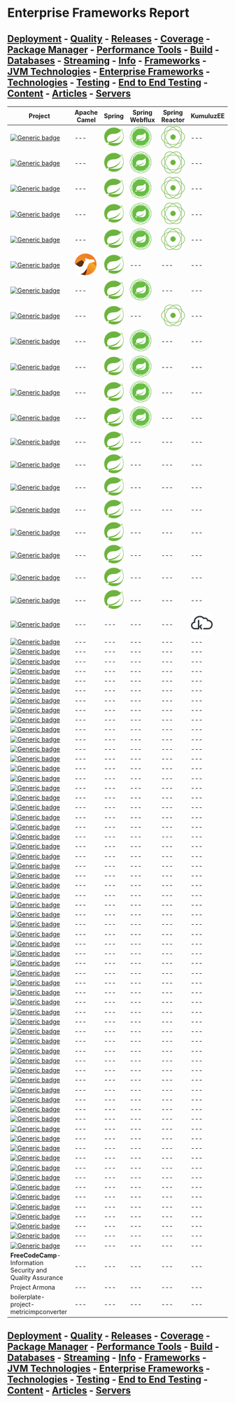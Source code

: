 # Enterprise Frameworks Report

## [Deployment](./Deployment.md) - [Quality](./Quality.md) - [Releases](./Releases.md) - [Coverage](./Coverage.md) - [Package Manager](./PkgManager.md) - [Performance Tools](./Performance.md) - [Build](./Build.md) - [Databases](./Databases.md) - [Streaming](./Streaming.md) - [Info](./Info.md) - [Frameworks](./Frameworks.md) - [JVM Technologies](./TechJVM.md) - [Enterprise Frameworks](./Enterprise.md) - [Technologies](./Tech.md) - [Testing](./Testing.md) - [End to End Testing](./E2E.md) - [Content](./Content.md) - [Articles](./Articles.md) - [Servers](./Servers.md) 

|Project|Apache Camel|Spring|Spring Webflux|Spring Reactor|KumuluzEE|
|---|---|---|---|---|---|
|[![Generic badge](https://img.shields.io/static/v1.svg?label=BitBucket&message=Kitten%20House%20Care&color=informational)](https://bitbucket.org/jesperancinha/kitten-house-care-parent)|---|[![alt text](https://raw.githubusercontent.com/jesperancinha/project-signer/master/project-signer-templates/icons-50/spring-50.png "Spring Framework")](https://spring.io/projects/spring-framework)|[![alt text](https://raw.githubusercontent.com/jesperancinha/project-signer/master/project-signer-templates/icons-50/spring-webflux-50.png "Spring Webfllux")](https://spring.io/projects/spring-boot)|[![alt text](https://raw.githubusercontent.com/jesperancinha/project-signer/master/project-signer-templates/icons-50/spring-reactor-50.png "Spring Reactor")](https://spring.io/reactive)|---|
|[![Generic badge](https://img.shields.io/static/v1.svg?label=GitLab&message=Moving%20Objects%20Cams%20Service%20????&color=informational)](https://gitlab.com/jesperancinha/moving-objects-service-root)|---|[![alt text](https://raw.githubusercontent.com/jesperancinha/project-signer/master/project-signer-templates/icons-50/spring-50.png "Spring Framework")](https://spring.io/projects/spring-framework)|[![alt text](https://raw.githubusercontent.com/jesperancinha/project-signer/master/project-signer-templates/icons-50/spring-webflux-50.png "Spring Webfllux")](https://spring.io/projects/spring-boot)|[![alt text](https://raw.githubusercontent.com/jesperancinha/project-signer/master/project-signer-templates/icons-50/spring-reactor-50.png "Spring Reactor")](https://www.docker.com/)|---|
|[![Generic badge](https://img.shields.io/static/v1.svg?label=GitHub&message=Sea%20Shell%20Archiver&color=informational)](https://github.com/jesperancinha/sea-shell-archiver)|---|[![alt text](https://raw.githubusercontent.com/jesperancinha/project-signer/master/project-signer-templates/icons-50/spring-50.png "Spring Framework")](https://spring.io/projects/spring-framework)|[![alt text](https://raw.githubusercontent.com/jesperancinha/project-signer/master/project-signer-templates/icons-50/spring-webflux-50.png "Spring Webfllux")](https://spring.io/projects/spring-boot)|[![alt text](https://raw.githubusercontent.com/jesperancinha/project-signer/master/project-signer-templates/icons-50/spring-reactor-50.png "Spring Reactor")](https://www.docker.com/)|---|
|[![Generic badge](https://img.shields.io/static/v1.svg?label=GitHub&message=Spring%20Master%205%20Test%20Drives&color=informational)](https://github.com/jesperancinha/jeorg-spring-master-5-test-drives)|---|[![alt text](https://raw.githubusercontent.com/jesperancinha/project-signer/master/project-signer-templates/icons-50/spring-50.png "Spring Framework")](https://spring.io/projects/spring-framework)|[![alt text](https://raw.githubusercontent.com/jesperancinha/project-signer/master/project-signer-templates/icons-50/spring-webflux-50.png "Spring Webfllux")](https://spring.io/projects/spring-boot)|[![alt text](https://raw.githubusercontent.com/jesperancinha/project-signer/master/project-signer-templates/icons-50/spring-reactor-50.png "Spring Reactor")](https://spring.io/reactive)|---|
|[![Generic badge](https://img.shields.io/static/v1.svg?label=GitHub&message=Spring%205%20Test%20Drives&color=informational)](https://github.com/jesperancinha/jeorg-spring-5-test-drives)|---|[![alt text](https://raw.githubusercontent.com/jesperancinha/project-signer/master/project-signer-templates/icons-50/spring-50.png "Spring Framework")](https://spring.io/projects/spring-framework)|[![alt text](https://raw.githubusercontent.com/jesperancinha/project-signer/master/project-signer-templates/icons-50/spring-webflux-50.png "Spring Webfllux")](https://spring.io/projects/spring-boot)|[![alt text](https://raw.githubusercontent.com/jesperancinha/project-signer/master/project-signer-templates/icons-50/spring-reactor-50.png "Spring Reactor")](https://spring.io/reactive)|---|
|[![Generic badge](https://img.shields.io/static/v1.svg?label=GitHub&message=Camel%20Test%20Drives&color=informational)](https://github.com/jesperancinha/jeorg-camel-test-drives)|[![alt text](https://raw.githubusercontent.com/jesperancinha/project-signer/master/project-signer-templates/icons-50/apache-camel-50.png "Camel Framework")](https://camel.apache.org/)|[![alt text](https://raw.githubusercontent.com/jesperancinha/project-signer/master/project-signer-templates/icons-50/spring-50.png "Spring Framework")](https://spring.io/projects/spring-framework)|---|---|---|
|[![Generic badge](https://img.shields.io/static/v1.svg?label=GitHub&message=City%20Library%20Management%20????&color=informational)](https://github.com/jesperancinha/advanced-library-management)|---|[![alt text](https://raw.githubusercontent.com/jesperancinha/project-signer/master/project-signer-templates/icons-50/spring-50.png)](https://spring.io/)|[![alt text](https://raw.githubusercontent.com/jesperancinha/project-signer/master/project-signer-templates/icons-50/spring-webflux-50.png)](https://docs.spring.io/spring-framework/docs/current/reference/html/web-reactive.html)|---|---|
|[![Generic badge](https://img.shields.io/static/v1.svg?label=GitHub&message=From%20Paris%20to%20Berlin%20????&color=informational)](https://github.com/jesperancinha/from-paris-to-berlin-circuit-breaker)|---|[![alt text](https://raw.githubusercontent.com/jesperancinha/project-signer/master/project-signer-templates/icons-50/spring-50.png)](https://spring.io/)|---|[![alt text](https://raw.githubusercontent.com/jesperancinha/project-signer/master/project-signer-templates/icons-50/spring-reactor-50.png)](https://projectreactor.io/)|---|
|[![Generic badge](https://img.shields.io/static/v1.svg?label=GitHub&message=Healthy%20Cameras%20????&color=informational)](https://github.com/jesperancinha/healthy-cameras)|---|[![alt text](https://raw.githubusercontent.com/jesperancinha/project-signer/master/project-signer-templates/icons-50/spring-50.png "Spring Framework")](https://spring.io/projects/spring-framework)|[![alt text](https://raw.githubusercontent.com/jesperancinha/project-signer/master/project-signer-templates/icons-50/spring-webflux-50.png "Spring Webfllux")](https://spring.io/projects/spring-boot)|---|---|
|[![Generic badge](https://img.shields.io/static/v1.svg?label=GitHub&message=ISBN%20Stacks%20????%20&color=informational)](https://github.com/jesperancinha/isbn-stacks)|---|[![alt text](https://raw.githubusercontent.com/jesperancinha/project-signer/master/project-signer-templates/icons-50/spring-50.png "Spring Framework")](https://spring.io/projects/spring-framework)|[![alt text](https://raw.githubusercontent.com/jesperancinha/project-signer/master/project-signer-templates/icons-50/spring-webflux-50.png)](https://docs.spring.io/spring-framework/docs/current/reference/html/web-reactive.html)|---|---|
|[![Generic badge](https://img.shields.io/static/v1.svg?label=GitHub&message=StaCo%20App%20????%20&color=informational)](https://github.com/jesperancinha/staco-app)|---|[![alt text](https://raw.githubusercontent.com/jesperancinha/project-signer/master/project-signer-templates/icons-50/spring-50.png "Spring Framework")](https://spring.io/projects/spring-framework)|[![alt text](https://raw.githubusercontent.com/jesperancinha/project-signer/master/project-signer-templates/icons-50/spring-webflux-50.png "Spring Webfllux")](https://spring.io/projects/spring-boot)|---|---|
|[![Generic badge](https://img.shields.io/static/v1.svg?label=GitHub&message=VMA%20Archiver%20????%20&color=informational)](https://github.com/jesperancinha/vma-archiver)|---|[![alt text](https://raw.githubusercontent.com/jesperancinha/project-signer/master/project-signer-templates/icons-50/spring-50.png "Spring Framework")](https://spring.io/projects/spring-framework)|[![alt text](https://raw.githubusercontent.com/jesperancinha/project-signer/master/project-signer-templates/icons-50/spring-webflux-50.png)](https://docs.spring.io/spring-framework/docs/current/reference/html/web-reactive.html)|---|---|
|[![Generic badge](https://img.shields.io/static/v1.svg?label=GitHub&message=Bisca%20JE%20????&color=informational)](https://github.com/jesperancinha/biscaje)|---|[![alt text](https://raw.githubusercontent.com/jesperancinha/project-signer/master/project-signer-templates/icons-50/spring-50.png "Spring Framework")](https://spring.io/projects/spring-framework)|---|---|---|
|[![Generic badge](https://img.shields.io/static/v1.svg?label=GitLab&message=Bridge%20Management%20Logistics%20????&color=informational)](https://gitlab.com/jesperancinha/bridge-logistics)|---|[![alt text](https://raw.githubusercontent.com/jesperancinha/project-signer/master/project-signer-templates/icons-50/spring-50.png "Spring")](https://spring.io/)|---|---|---|
|[![Generic badge](https://img.shields.io/static/v1.svg?label=GitHub&message=Coffee%20Cups%20Kalah%20??????%20&color=informational)](https://github.com/jesperancinha/mancalaje)|---|[![alt text](https://raw.githubusercontent.com/jesperancinha/project-signer/master/project-signer-templates/icons-50/spring-50.png "Spring Framework")](https://spring.io/projects/spring-framework)|---|---|---|
|[![Generic badge](https://img.shields.io/static/v1.svg?label=GitLab&message=Favourite%20Lyrics%20App????&color=informational)](https://gitlab.com/jesperancinha/favourite-lyrics-app)|---|[![alt text](https://raw.githubusercontent.com/jesperancinha/project-signer/master/project-signer-templates/icons-50/spring-50.png "Spring Framework")](https://spring.io/projects/spring-framework)|---|---|---|
|[![Generic badge](https://img.shields.io/static/v1.svg?label=GitLab&message=Joao%20Filipe%20Sabino%20Esperancinha%20Home&color=informational)](https://gitlab.com/jesperancinha/joao-filipe-sabino-esperancinha-home)|---|[![alt text](https://raw.githubusercontent.com/jesperancinha/project-signer/master/project-signer-templates/icons-50/spring-50.png "Spring")](https://spring.io/)|---|---|---|
|[![Generic badge](https://img.shields.io/static/v1.svg?label=GitLab&message=Newscast%20Explorer&color=informational)](https://gitlab.com/jesperancinha/news-cast-explorer)|---|[![alt text](https://raw.githubusercontent.com/jesperancinha/project-signer/master/project-signer-templates/icons-50/spring-50.png)](https://spring.io/)|---|---|---|
|[![Generic badge](https://img.shields.io/static/v1.svg?label=GitHub&message=Project%20Signer%20????&color=informational)](https://github.com/jesperancinha/project-signer)|---|[![alt text](https://raw.githubusercontent.com/jesperancinha/project-signer/master/project-signer-templates/icons-50/spring-50.png "Spring Framework")](https://spring.io/projects/spring-framework)|---|---|---|
|[![Generic badge](https://img.shields.io/static/v1.svg?label=GitLab&message=Video%20Series%20Apps&color=informational)](https://gitlab.com/jesperancinha/video-series-app)|---|[![alt text](https://raw.githubusercontent.com/jesperancinha/project-signer/master/project-signer-templates/icons-50/spring-50.png "Spring Framework 5.3.9")](https://spring.io/projects/spring-framework)|---|---|---|
|[![Generic badge](https://img.shields.io/static/v1.svg?label=GitHub&message=Your%20finance%20JE&color=informational)](https://github.com/jesperancinha/your-finance-je)|---|---|---|---|[![alt text](https://raw.githubusercontent.com/jesperancinha/project-signer/master/project-signer-templates/icons-50/kumuluzee-50.png "KumuluzEE")](https://ee.kumuluz.com/)|
|[![Generic badge](https://img.shields.io/static/v1.svg?label=GitHub&message=Agent%20Network%20????&color=informational "Agent Network")](http://github.com/jesperancinha/agent-network)|---|---|---|---|---|
|[![Generic badge](https://img.shields.io/static/v1.svg?label=GitHub&message=Airflights%20Clojure%20??????&color=informational)](https://github.com/jesperancinha/airflights-clojure)|---|---|---|---|---|
|[![Generic badge](https://img.shields.io/static/v1.svg?label=BitBucket&message=Airports%20App%20????&color=informational)](https://bitbucket.org/jesperancinha/airports-app/src/master/)|---|---|---|---|---|
|[![Generic badge](https://img.shields.io/static/v1.svg?label=GitHub&message=Algorithms%20Test%20Drives????&color=informational)](https://github.com/jesperancinha/jeorg-algorithms-test-drives)|---|---|---|---|---|
|[![Generic badge](https://img.shields.io/static/v1.svg?label=GitHub&message=Android%20Test%20Drives&color=informational)](https://github.com/JEsperancinha/jeorg-android-test-drives)|---|---|---|---|---|
|[![Generic badge](https://img.shields.io/static/v1.svg?label=GitHub&message=Buy%20Odd%20Yucca%20Concert????&color=informational)](https://github.com/jesperancinha/buy-odd-yucca-concert)|---|---|---|---|---|
|[![Generic badge](https://img.shields.io/static/v1.svg?label=GitHub&message=Buy%20Odd%20Polymer%20????&color=informational)](https://github.com/jesperancinha/buy-odd-polymer)|---|---|---|---|---|
|[![Generic badge](https://img.shields.io/static/v1.svg?label=GitHub&message=Coffee%20Paradigms&color=informational)](https://github.com/jesperancinha/coffee-paradigms)|---|---|---|---|---|
|[![Generic badge](https://img.shields.io/static/v1.svg?label=GitHub&message=Concert%20Demos%20????%20&color=informational)](https://github.com/jesperancinha/concert-demos-root)|---|---|---|---|---|
|[![Generic badge](https://img.shields.io/static/v1.svg?label=GitHub&message=Consolerizer&color=informational)](https://github.com/JEsperancinhaOrg/consolerizer-root)|---|---|---|---|---|
|[![Generic badge](https://img.shields.io/static/v1.svg?label=BitBucket&message=Docker%20Images%20????&color=informational)](https://bitbucket.org/jesperancinha/docker-images/src/master/)|---|---|---|---|---|
|[![Generic badge](https://img.shields.io/static/v1.svg?label=GitHub&message=Finantial%20Transactions%20in%20Akka%20????&color=informational)](https://github.com/jesperancinha/finantial-transactions-akka)|---|---|---|---|---|
|[![Generic badge](https://img.shields.io/static/v1.svg?label=GitHub&message=Geo%20Calculator&color=informational)](https://github.com/JEsperancinhaOrg/geo-calculator)|---|---|---|---|---|
|[![Generic badge](https://img.shields.io/static/v1.svg?label=GitHub&message=Good%20Story%20????&color=informational)](https://github.com/jesperancinha/good-story)|---|---|---|---|---|
|[![Generic badge](https://img.shields.io/static/v1.svg?label=GitHub&message=ITF%20Chartizate&color=informational)](https://github.com/JEsperancinhaOrg/itf-chartizate)|---|---|---|---|---|
|[![Generic badge](https://img.shields.io/static/v1.svg?label=GitHub&message=ITF%20Chartizate%20Modules&color=informational)](https://github.com/JEsperancinhaOrg/itf-chartizate-modules)|---|---|---|---|---|
|[![Generic badge](https://img.shields.io/static/v1.svg?label=GitHub&message=ITF%20Android????&color=informational)](https://github.com/jesperancinha/image-train-filters-android)|---|---|---|---|---|
|[![Generic badge](https://img.shields.io/static/v1.svg?label=GitHub&message=Image%20Train%20Filters%20Services%20????&color=informational)](https://github.com/jesperancinha/image-train-filters-scala)|---|---|---|---|---|
|[![Generic badge](https://img.shields.io/static/v1.svg?label=GitHub&message=Images%20Go%20????&color=informational)](https://github.com/jesperancinha/images-go)|---|---|---|---|---|
|[![Generic badge](https://img.shields.io/static/v1.svg?label=GitHub&message=Inner%20Text%20Searcher%20Go%20????&color=informational)](https://github.com/jesperancinha/inner-text-searcher-go)|---|---|---|---|---|
|[![Generic badge](https://img.shields.io/static/v1.svg?label=GitHub&message=JEOrg%20Cloud%20Test%20Drives%20??????&color=informational)](https://github.com/jesperancinha/jeorg-cloud-test-drives)|---|---|---|---|---|
|[![Generic badge](https://img.shields.io/static/v1.svg?label=GitHub&message=JSON%20to%20Builder%20Pattern&color=informational)](https://github.com/jesperancinha/json-to-builder-pattern)|---|---|---|---|---|
|[![Generic badge](https://img.shields.io/static/v1.svg?label=GitHub&message=Java%2011%20Test%20Drives&color=informational)](https://github.com/jesperancinha/jeorg-java-11-test-drives)|---|---|---|---|---|
|[![Generic badge](https://img.shields.io/static/v1.svg?label=GitHub&message=Java%2017%20Test%20Drives&color=informational)](https://github.com/jesperancinha/jeorg-java-17-test-drives)|---|---|---|---|---|
|[![Generic badge](https://img.shields.io/static/v1.svg?label=GitHub&message=Java%20EE%207%20Test%20Drives&color=informational)](https://github.com/jesperancinha/jeorg-java-ee-7-test-drives)|---|---|---|---|---|
|[![Generic badge](https://img.shields.io/static/v1.svg?label=GitHub&message=Java%20EE%20Test%20Drives&color=informational)](https://github.com/jesperancinha/jeorg-java-ee-test-drives)|---|---|---|---|---|
|[![Generic badge](https://img.shields.io/static/v1.svg?label=GitHub&message=Kotlin%20Test%20Drives&color=informational)](https://github.com/jesperancinha/kotlin-test-drives)|---|---|---|---|---|
|[![Generic badge](https://img.shields.io/static/v1.svg?label=GitHub&message=Markdowner&color=informational)](https://github.com/jesperancinha/markdowner)|---|---|---|---|---|
|[![Generic badge](https://img.shields.io/static/v1.svg?label=GitHub&message=Med%20Dicom%20Service????&color=informational)](https://github.com/jesperancinha/med_dicom_service)|---|---|---|---|---|
|[![Generic badge](https://img.shields.io/static/v1.svg?label=GitHub&message=Multi%20Image%20Comparer%20????&color=informational)](https://github.com/jesperancinha/multi-image-comparer)|---|---|---|---|---|
|[![Generic badge](https://img.shields.io/static/v1.svg?label=GitHub&message=Performance%20Objects%20&color=informational)](https://github.com/jesperancinha/performance-projects)|---|---|---|---|---|
|[![Generic badge](https://img.shields.io/static/v1.svg?label=GitHub&message=Scala%20Test%20Drives&color=informational)](https://github.com/jesperancinha/jeorg-scala-test-drives)|---|---|---|---|---|
|[![Generic badge](https://img.shields.io/static/v1.svg?label=GitHub&message=String%20Array%20Paradigms&color=informational)](https://github.com/jesperancinha/string-array-paradigms)|---|---|---|---|---|
|[![Generic badge](https://img.shields.io/static/v1.svg?label=GitHub&message=Vertext%20Test%20Drives&color=informational)](https://github.com/jesperancinha/jeorg-vertex-osgi-testdrives)|---|---|---|---|---|
|[![Generic badge](https://img.shields.io/static/v1.svg?label=GitHub&message=Web%20Parser%20CSV&color=informational)](https://github.com/jesperancinha/web-parser-csv)|---|---|---|---|---|
|[![Generic badge](https://img.shields.io/static/v1.svg?label=GitHub&message=android-action????&color=informational)](https://github.com/JEsperancinhaOrg/android-action)|---|---|---|---|---|
|[![Generic badge](https://img.shields.io/static/v1.svg?label=GitHub&message=auto-phishing-reporter%20????&color=informational)](https://github.com/jesperancinha/auto-phishing-reporter)|---|---|---|---|---|
|[![Generic badge](https://img.shields.io/static/v1.svg?label=GitHub&message=base-converter-android%20???&color=informational)](https://github.com/jesperancinha/base-converter-android)|---|---|---|---|---|
|[![Generic badge](https://img.shields.io/static/v1.svg?label=GitHub&message=catcher-app-android%20????&color=informational)](https://github.com/jesperancinha/catcher-app-android)|---|---|---|---|---|
|[![Generic badge](https://img.shields.io/static/v1.svg?label=GitHub&message=goblins-tale-strongswordfell%20????&color=informational)](https://github.com/jesperancinha/goblins-tale-strongswordfell)|---|---|---|---|---|
|[![Generic badge](https://img.shields.io/static/v1.svg?label=GitHub&message=image-sizer&color=informational)](https://github.com/jesperancinha/image-sizer)|---|---|---|---|---|
|[![Generic badge](https://img.shields.io/static/v1.svg?label=GitHub&message=itf-chartizate-android????&color=informational)](https://github.com/JEsperancinhaOrg/itf-chartizate-android)|---|---|---|---|---|
|[![Generic badge](https://img.shields.io/static/v1.svg?label=GitHub&message=jeorg-micro-test-drives%20????&color=informational)](https://github.com/jesperancinha/jeorg-micro-test-drives)|---|---|---|---|---|
|[![Generic badge](https://img.shields.io/static/v1.svg?label=GitHub&message=loom-action??????&color=informational)](https://github.com/JEsperancinhaOrg/loom-action)|---|---|---|---|---|
|[![Generic badge](https://img.shields.io/static/v1.svg?label=GitHub&message=matrix-anywhere-android%20???&color=informational)](https://github.com/jesperancinha/matrix-anywhere-android)|---|---|---|---|---|
|[![Generic badge](https://img.shields.io/static/v1.svg?label=GitHub&message=math-service-scala%20????&color=informational)](https://github.com/jesperancinha/math-service-scala)|---|---|---|---|---|
|[![Generic badge](https://img.shields.io/static/v1.svg?label=GitHub&message=note-manager-app%20????&color=informational)](https://github.com/jesperancinha/note-manager-app)|---|---|---|---|---|
|[![Generic badge](https://img.shields.io/static/v1.svg?label=GitHub&message=nowje-unit-test-exchange-maven-plugin&color=informational)](https://github.com/JEsperancinhaOrg/nowje-unit-test-exchange-maven-plugin)|---|---|---|---|---|
|[![Generic badge](https://img.shields.io/static/v1.svg?label=GitHub&message=nowje-spring-xml-to-code-maven-plugin%20????&color=informational)](https://github.com/JEsperancinhaOrg/nowje-spring-xml-to-code-maven-plugin)|---|---|---|---|---|
|[![Generic badge](https://img.shields.io/static/v1.svg?label=GitHub&message=omni-coveragereporter-lein&color=informational)](https://github.com/jesperancinhaorg/omni-coveragereporter-lein)|---|---|---|---|---|
|[![Generic badge](https://img.shields.io/static/v1.svg?label=GitHub&message=omni-coveragereporter-maven-plugin&color=informational)](https://github.com/JEsperancinhaOrg/omni-reporter-maven-plugin)|---|---|---|---|---|
|[![Generic badge](https://img.shields.io/static/v1.svg?label=GitHub&message=omni-reporter-commons&color=informational)](https://github.com/JEsperancinhaOrg/omni-reporter-commons)|---|---|---|---|---|
|[![Generic badge](https://img.shields.io/static/v1.svg?label=GitHub&message=omni-coveragereporter-python&color=informational)](https://github.com/JEsperancinhaOrg/omni-coveragereporter-python)|---|---|---|---|---|
|[![Generic badge](https://img.shields.io/static/v1.svg?label=GitHub&message=omni-coveragereporter-gradle-plugin&color=informational)](https://github.com/JEsperancinhaOrg/omni-reporter-gradle-plugin)|---|---|---|---|---|
|[![Generic badge](https://img.shields.io/static/v1.svg?label=GitHub&message=omni-reporter-sbt-plugin&color=informational)](https://github.com/jesperancinhaorg/omni-reporter-sbt-plugin)|---|---|---|---|---|
|[![Generic badge](https://img.shields.io/static/v1.svg?label=GitHub&message=orbit-simulator%20????&color=informational)](https://github.com/jesperancinha/orbit-simulator)|---|---|---|---|---|
|[![Generic badge](https://img.shields.io/static/v1.svg?label=GitHub&message=performance-parsers%20????&color=informational)](https://github.com/jesperancinha/performance-parsers)|---|---|---|---|---|
|[![Generic badge](https://img.shields.io/static/v1.svg?label=GitHub&message=ping-app-android%20????&color=informational)](https://github.com/jesperancinha/ping-app-android)|---|---|---|---|---|
|[![Generic badge](https://img.shields.io/static/v1.svg?label=GitHub&message=rust-test-drive%20??????&color=informational)](https://github.com/jesperancinha/rust-test-drive)|---|---|---|---|---|
|[![Generic badge](https://img.shields.io/static/v1.svg?label=GitHub&message=sound-garage%20????&color=informational)](https://github.com/jesperancinha/sound-garage)|---|---|---|---|---|
|[![Generic badge](https://img.shields.io/static/v1.svg?label=GitHub&message=string.distance%20????&color=informational)](https://github.com/jesperancinha/string.distance)|---|---|---|---|---|
|[![Generic badge](https://img.shields.io/static/v1.svg?label=GitHub&message=timezone-app-utility-android%20???&color=informational)](https://github.com/jesperancinha/timezone-app-utility-android)|---|---|---|---|---|
|[![Generic badge](https://img.shields.io/static/v1.svg?label=GitHub&message=xml-adder????&color=informational)](https://github.com/jesperancinha/xml-adder)|---|---|---|---|---|
|**FreeCodeCamp**- Information Security and Quality Assurance|---|---|---|---|---|
|Project Armona|---|---|---|---|---|
|boilerplate-project-metricimpconverter|---|---|---|---|---|
## [Deployment](./Deployment.md) - [Quality](./Quality.md) - [Releases](./Releases.md) - [Coverage](./Coverage.md) - [Package Manager](./PkgManager.md) - [Performance Tools](./Performance.md) - [Build](./Build.md) - [Databases](./Databases.md) - [Streaming](./Streaming.md) - [Info](./Info.md) - [Frameworks](./Frameworks.md) - [JVM Technologies](./TechJVM.md) - [Enterprise Frameworks](./Enterprise.md) - [Technologies](./Tech.md) - [Testing](./Testing.md) - [End to End Testing](./E2E.md) - [Content](./Content.md) - [Articles](./Articles.md) - [Servers](./Servers.md) 

